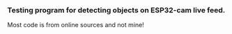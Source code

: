 ### Testing program for detecting objects on ESP32-cam live feed.

Most code is from online sources and not mine!